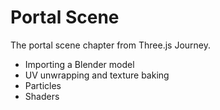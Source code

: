 # Portal Scene

The portal scene chapter from Three.js Journey.

- Importing a Blender model
- UV unwrapping and texture baking
- Particles
- Shaders
